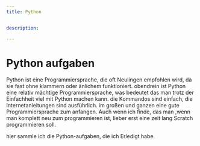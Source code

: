```yaml
---
title: Python


description:

---
```


# Python aufgaben
Python ist eine Programmiersprache, die oft Neulingen empfohlen wird, da sie fast ohne klammern oder änlichem funktioniert. obendrein ist Python eine relativ mächtige Programmiersprache, was bedeutet das man trotz der Einfachheit viel mit Python machen kann. die Kommandos sind einfach, die Internetanleitungen sind ausführlich. im großen und ganzen eine gute Programmiersprache zum anfangen. Auch wenn ich finde, das man ,wenn man komplett neu zum programmieren ist, lieber erst eine zeit lang Scratch programmieren soll.

hier sammle ich die Python-aufgaben, die ich Erledigt habe.
